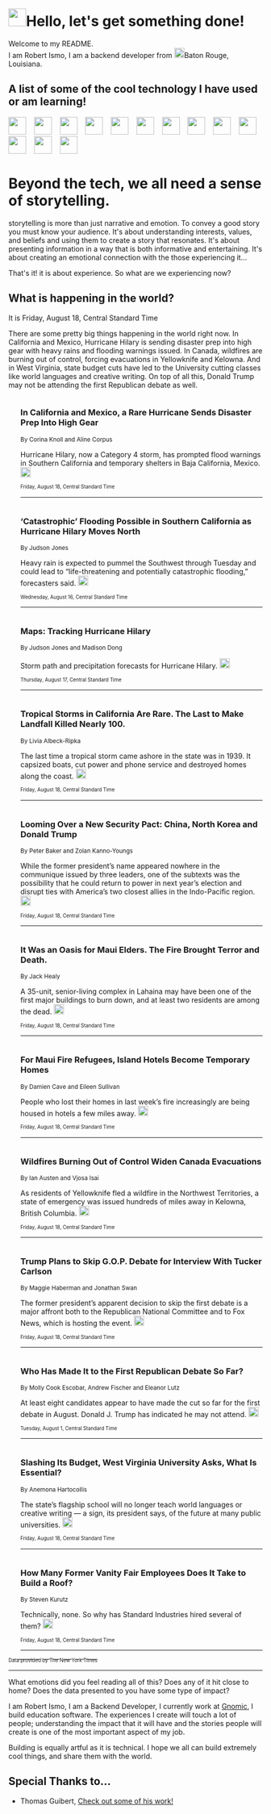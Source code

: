 <h1><img src="https://emojis.slackmojis.com/emojis/images/1643514375/3493/hot-coffee.gif?1643514375" width="35"/>Hello, let's get something done!</h1>

<p>Welcome to my README.<br/>
I am Robert Ismo, I am a backend developer from <img src="https://emojis.slackmojis.com/emojis/images/1638395689/50435/moulin_rouge.png?1638395689" width="20"/>Baton Rouge, Louisiana.</p>
<h2>A list of some of the cool technology I have used or am learning!</h2>
<p>
<img src="https://emojis.slackmojis.com/emojis/images/1643516091/21142/meow_bongotap.gif?1643516091" width="35" alt="">
<img src="https://img.shields.io/badge/Favorite%20Frontend%20Framework-SvelteKit-f83903" alt="">
<img src="https://img.shields.io/badge/Second%20Favorite-Vue-40b581" alt="">
<img src="https://img.shields.io/badge/Most%20Used%20Runtime-Nodejs-78b061" alt="">
<img src="https://emojis.slackmojis.com/emojis/images/1643517416/34482/fire.gif?1643517416" width="35" alt="">
<img src="https://img.shields.io/badge/Javascript%20But%20Better-Typescript-0078ca" alt="">
<img src="https://img.shields.io/badge/Favorite%20Language-Elixir-3e244d" alt="">
<img src="https://img.shields.io/badge/Containerize%20Everything-Docker-6ac9ef" alt="">
<img src="https://emojis.slackmojis.com/emojis/images/1643514596/5999/meow_party.gif?1643514596" width="35" alt="">
<img src="https://img.shields.io/badge/API%20Love%20Language-Graphql-de32a5" alt="">
<img src="https://img.shields.io/badge/Our%20Favorite%20Version%20Controller-Git-e94f33" alt="">
<img src="https://img.shields.io/badge/Favorite%20Database-Redis-d42d1d" alt="">
<img src="https://emojis.slackmojis.com/emojis/images/1643514559/5584/deployparrot.gif?1643514559" width="35" alt="">
<img src="https://img.shields.io/badge/Container%20Interstate-RabbitMQ-f66200" alt="">
<img src="https://img.shields.io/badge/Gotta%20Learn-Kubernetes-316adf" alt="">
<img src="https://img.shields.io/badge/Really%20Mature%20Now-WASM-654fef" alt="">
<img src="https://emojis.slackmojis.com/emojis/images/1666642497/61942/dance_vibe.gif?1666642497" width="35" alt="">
<img src="https://img.shields.io/badge/For%20My%20M1-ARM64-657d96" alt="">
<img src="https://img.shields.io/badge/Loving%20This%20So%20Much-TailwindCSS-17bcb5" alt="">
<img src="https://img.shields.io/badge/Cool%20Build%20Tool-Vite-f9cb24" alt="">
<img src="https://emojis.slackmojis.com/emojis/images/1669231376/62819/working-on-it.gif?1669231376" width="35" alt="">
<img src="https://img.shields.io/badge/Fun%20and%20Easy%20Database-MongoDB-5f8c49" alt="">
<img src="https://img.shields.io/badge/JS%20Life%20Support-NPM-c73737" alt="">
<img src="https://img.shields.io/badge/I%20Liked%20It-DynamoDB-0073b9" alt="">
<img src="https://emojis.slackmojis.com/emojis/images/1643514045/46/question.gif?1643514045" width="35" alt="">
<img src="https://img.shields.io/badge/cool-React-60d6f9" alt="">
<img src="https://img.shields.io/badge/Future%20Big%20Project-Lambda-f37e00" alt="">
<img src="https://img.shields.io/badge/NPM%20But%20Better-PNPM-f1aa07" alt="">
<img src="https://emojis.slackmojis.com/emojis/images/1643514943/9662/fbwow.gif?1643514943" width="35" alt="">
<img src="https://img.shields.io/badge/First%20Language-C-662079" alt="">
<img src="https://img.shields.io/badge/Where%20I%20Deploy%20Frontend-Vercel-000000" alt="">
<img src="https://img.shields.io/badge/Who%20Does%20not%20Want%20an%20App-Swift-f9492a" alt="">
<img src="https://emojis.slackmojis.com/emojis/images/1643514058/151/javascript.png?1643514058" width="35" alt="">
<img src="https://img.shields.io/badge/cool-Python-fbd542" alt="">
<img src="https://img.shields.io/badge/Favorite%20Something-Stripe-656cdc" alt="">
<img src="https://img.shields.io/badge/Of%20Course-HTML5-ed6327" alt="">
<img src="https://emojis.slackmojis.com/emojis/images/1660415405/60731/bomb.gif?1660415405" width="35" alt="">
<img src="https://img.shields.io/badge/hate-CSS-2964ec" alt="">
<img src="https://img.shields.io/badge/Learning-CircleCI-141215" alt="">
<img src="https://img.shields.io/badge/Learning-Rust-fbbb3b" alt="">
<img src="https://emojis.slackmojis.com/emojis/images/1660415397/60712/writing-hand.gif?1660415397" width="35" alt="">
<img src="https://img.shields.io/badge/Dev%20Browser%20of%20Choice-Firefox-cc4e26" alt="">
<img src="https://img.shields.io/badge/Recoverying%20From%20Windows-UNIX-1781e3" alt="">
<img src="https://img.shields.io/badge/LOVE-LogSeq-90c1c2" alt="">
<img src="https://emojis.slackmojis.com/emojis/images/1643514066/223/kirby.gif?1643514066" width="35" alt="">
<img src="https://img.shields.io/badge/Daily%20Driver-MacOS-e6e6e8" alt="">
<img src="https://img.shields.io/badge/Git%20Server-Github-000000" alt="">
<img src="https://img.shields.io/badge/enjoyable-EC2-f17428" alt="">
<img src="https://emojis.slackmojis.com/emojis/images/1643514239/2069/excited.gif?1643514239" width="35" alt="">
</p>
<h1>Beyond the tech, we all need a sense of storytelling.</h1>
<p>storytelling is more than just narrative and emotion. To convey a good story you must know your audience. It's about understanding interests, values, and beliefs and using them to create a story that resonates. It's about presenting information in a way that is both informative and entertaining. It's about creating an emotional connection with the those experiencing it...</p>
<p>That's it! it is about experience. So what are we experiencing now?</p>
<h2>What is happening in the world?</h2>
<p>It is Friday, August 18, Central Standard Time</p>
<p>
There are some pretty big things happening in the world right now. In California and Mexico, Hurricane Hilary is sending disaster prep into high gear with heavy rains and flooding warnings issued. In Canada, wildfires are burning out of control, forcing evacuations in Yellowknife and Kelowna. And in West Virginia, state budget cuts have led to the University cutting classes like world languages and creative writing. On top of all this, Donald Trump may not be attending the first Republican debate as well.</p>
<ol>
<img src="https://img.shields.io/badge/-us-blue" alt="">
<h3>In California and Mexico, a Rare Hurricane Sends Disaster Prep Into High Gear</h3>
<sub>By Corina Knoll and Aline Corpus</sub>
<p>Hurricane Hilary, now a Category 4 storm, has prompted flood warnings in Southern California and temporary shelters in Baja California, Mexico.  <a href="https://nyti.ms/47xPszj"><img src="https://developer.nytimes.com/files/poweredby_nytimes_30b.png?v=1583354208352" height="20"></a></p>
<sub><sub>Friday, August 18, Central Standard Time</sub></sub>
<hr/>
<img src="https://img.shields.io/badge/-world-blue" alt="">
<h3>‘Catastrophic’ Flooding Possible in Southern California as Hurricane Hilary Moves North</h3>
<sub>By Judson Jones</sub>
<p>Heavy rain is expected to pummel the Southwest through Tuesday and could lead to “life-threatening and potentially catastrophic flooding,” forecasters said.  <a href="https://nyti.ms/3OG1pdy"><img src="https://developer.nytimes.com/files/poweredby_nytimes_30b.png?v=1583354208352" height="20"></a></p>
<sub><sub>Wednesday, August 16, Central Standard Time</sub></sub>
<hr/>
<img src="https://img.shields.io/badge/-world-blue" alt="">
<h3>Maps: Tracking Hurricane Hilary</h3>
<sub>By Judson Jones and Madison Dong</sub>
<p>Storm path and precipitation forecasts for Hurricane Hilary.  <a href="https://nyti.ms/3KLxUFM"><img src="https://developer.nytimes.com/files/poweredby_nytimes_30b.png?v=1583354208352" height="20"></a></p>
<sub><sub>Thursday, August 17, Central Standard Time</sub></sub>
<hr/>
<img src="https://img.shields.io/badge/-us-blue" alt="">
<h3>Tropical Storms in California Are Rare. The Last to Make Landfall Killed Nearly 100.</h3>
<sub>By Livia Albeck-Ripka</sub>
<p>The last time a tropical storm came ashore in the state was in 1939. It capsized boats, cut power and phone service and destroyed homes along the coast.  <a href="https://nyti.ms/45wxJX5"><img src="https://developer.nytimes.com/files/poweredby_nytimes_30b.png?v=1583354208352" height="20"></a></p>
<sub><sub>Friday, August 18, Central Standard Time</sub></sub>
<hr/>
<img src="https://img.shields.io/badge/-us-blue" alt="">
<h3>Looming Over a New Security Pact: China, North Korea and Donald Trump</h3>
<sub>By Peter Baker and Zolan Kanno-Youngs</sub>
<p>While the former president’s name appeared nowhere in the communique issued by three leaders, one of the subtexts was the possibility that he could return to power in next year’s election and disrupt ties with America’s two closest allies in the Indo-Pacific region.  <a href="https://nyti.ms/3shFnGn"><img src="https://developer.nytimes.com/files/poweredby_nytimes_30b.png?v=1583354208352" height="20"></a></p>
<sub><sub>Friday, August 18, Central Standard Time</sub></sub>
<hr/>
<img src="https://img.shields.io/badge/-us-blue" alt="">
<h3>It Was an Oasis for Maui Elders. The Fire Brought Terror and Death.</h3>
<sub>By Jack Healy</sub>
<p>A 35-unit, senior-living complex in Lahaina may have been one of the first major buildings to burn down, and at least two residents are among the dead.  <a href="https://nyti.ms/44hhE6o"><img src="https://developer.nytimes.com/files/poweredby_nytimes_30b.png?v=1583354208352" height="20"></a></p>
<sub><sub>Friday, August 18, Central Standard Time</sub></sub>
<hr/>
<img src="https://img.shields.io/badge/-us-blue" alt="">
<h3>For Maui Fire Refugees, Island Hotels Become Temporary Homes</h3>
<sub>By Damien Cave and Eileen Sullivan</sub>
<p>People who lost their homes in last week’s fire increasingly are being housed in hotels a few miles away.  <a href="https://nyti.ms/44hjmVm"><img src="https://developer.nytimes.com/files/poweredby_nytimes_30b.png?v=1583354208352" height="20"></a></p>
<sub><sub>Friday, August 18, Central Standard Time</sub></sub>
<hr/>
<img src="https://img.shields.io/badge/-world-blue" alt="">
<h3>Wildfires Burning Out of Control Widen Canada Evacuations</h3>
<sub>By Ian Austen and Vjosa Isai</sub>
<p>As residents of Yellowknife fled a wildfire in the Northwest Territories, a state of emergency was issued hundreds of miles away in Kelowna, British Columbia.  <a href="https://nyti.ms/3P1MJqh"><img src="https://developer.nytimes.com/files/poweredby_nytimes_30b.png?v=1583354208352" height="20"></a></p>
<sub><sub>Friday, August 18, Central Standard Time</sub></sub>
<hr/>
<img src="https://img.shields.io/badge/-us-blue" alt="">
<h3>Trump Plans to Skip G.O.P. Debate for Interview With Tucker Carlson</h3>
<sub>By Maggie Haberman and Jonathan Swan</sub>
<p>The former president’s apparent decision to skip the first debate is a major affront both to the Republican National Committee and to Fox News, which is hosting the event.  <a href="https://nyti.ms/45dpQ9j"><img src="https://developer.nytimes.com/files/poweredby_nytimes_30b.png?v=1583354208352" height="20"></a></p>
<sub><sub>Friday, August 18, Central Standard Time</sub></sub>
<hr/>
<img src="https://img.shields.io/badge/-us-blue" alt="">
<h3>Who Has Made It to the First Republican Debate So Far?</h3>
<sub>By Molly Cook Escobar, Andrew Fischer and Eleanor Lutz</sub>
<p>At least eight candidates appear to have made the cut so far for the first debate in August. Donald J. Trump has indicated he may not attend.  <a href="https://nyti.ms/3YeqG2N"><img src="https://developer.nytimes.com/files/poweredby_nytimes_30b.png?v=1583354208352" height="20"></a></p>
<sub><sub>Tuesday, August 1, Central Standard Time</sub></sub>
<hr/>
<img src="https://img.shields.io/badge/-us-blue" alt="">
<h3>Slashing Its Budget, West Virginia University Asks, What Is Essential?</h3>
<sub>By Anemona Hartocollis</sub>
<p>The state’s flagship school will no longer teach world languages or creative writing — a sign, its president says, of the future at many public universities.  <a href="https://nyti.ms/47Ayosm"><img src="https://developer.nytimes.com/files/poweredby_nytimes_30b.png?v=1583354208352" height="20"></a></p>
<sub><sub>Friday, August 18, Central Standard Time</sub></sub>
<hr/>
<img src="https://img.shields.io/badge/-style-blue" alt="">
<h3>How Many Former Vanity Fair Employees Does It Take to Build a Roof?</h3>
<sub>By Steven Kurutz</sub>
<p>Technically, none. So why has Standard Industries hired several of them?  <a href="https://nyti.ms/44fDcAn"><img src="https://developer.nytimes.com/files/poweredby_nytimes_30b.png?v=1583354208352" height="20"></a></p>
<sub><sub>Friday, August 18, Central Standard Time</sub></sub>
<hr/>
</ol>
<a href="https://developer.nytimes.com"><sub><sub>Data provided by The New York Times</sub></sub></a>
<hr/>
<p>What emotions did you feel reading all of this? Does any of it hit close to home? Does the data presented to you have some type of impact?</p>
<p>I am Robert Ismo, I am a Backend Developer, I currently work at <a href="https://gnomic.education/">Gnomic</a>, I build education software. The experiences I create will touch a lot of people; understanding the impact that it will have and the stories people will create is one of the most important aspect of my job.</p>
<p>Building is equally artful as it is technical. I hope we all can build extremely cool things, and share them with the world.</p>
<h2>Special Thanks to...</h2>
<ul>
<li>Thomas Guibert, <a href="https://github.com/thmsgbrt/thmsgbrt">Check out some of his work!</a></li>
</ul>